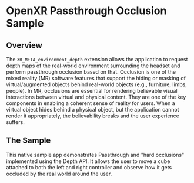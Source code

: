 # OpenXR Passthrough Occlusion Sample

## Overview
The `XR_META_environment_depth` extension allows the application to request depth maps of the real-world environment surrounding the headset and perform passthrough occlusion based on that. Occlusion is one of the mixed reality (MR) software features that support the hiding or masking of virtual/augmented objects behind real-world objects (e.g., furniture, limbs, people). In MR, occlusions are essential for rendering believable visual interactions between virtual and physical content. They are one of the key components in enabling a coherent sense of reality for users. When a virtual object hides behind a physical object, but the application cannot render it appropriately, the believability breaks and the user experience suffers.

## The Sample
This native sample app demonstrates Passthrough and "hard occlusions" implemented using the Depth API. It allows the user to move a cube attached to both the left and right controller and observe how it gets occluded by the real world around the user.

